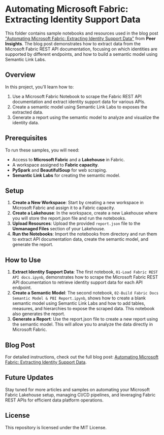 # Automating Microsoft Fabric: Extracting Identity Support Data

This folder contains sample notebooks and resources used in the blog post ["Automating Microsoft Fabric: Extracting Identity Support Data"](https://peerinsights.hashnode.dev/automating-microsoft-fabric-extracting-identity-support-data) from **Peer Insights**. The blog post demonstrates how to extract data from the Microsoft Fabric REST API documentation, focusing on which identities are supported by different endpoints, and how to build a semantic model using Semantic Link Labs.

## Overview

In this project, you'll learn how to:
1. Use a Microsoft Fabric Notebook to scrape the Fabric REST API documentation and extract identity support data for various APIs.
2. Create a semantic model using Semantic Link Labs to exposes the extracted data.
3. Generate a report using the semantic model to analyze and visualize the identity data.

## Prerequisites

To run these samples, you will need:
- Access to **Microsoft Fabric** and a **Lakehouse** in Fabric.
- A workspace assigned to **Fabric capacity**.
- **PySpark** and **BeautifulSoup** for web scraping.
- **Semantic Link Labs** for creating the semantic model.

## Setup

1. **Create a New Workspace**: Start by creating a new workspace in Microsoft Fabric and assign it to a Fabric capacity.
2. **Create a Lakehouse**: In the workspace, create a new Lakehouse where you will store the report.json file and run the notebooks.
3. **Upload Resources**: Upload the provided `report.json` file to the **Unmanaged Files** section of your Lakehouse.
4. **Run the Notebooks**: Import the notebooks from directory and run them to extract API documentation data, create the semantic model, and generate the report.

## How to Use

1. **Extract Identity Support Data**: The first notebook, `01-Load Fabric REST API docs.ipynb`, demonstrates how to scrape the Microsoft Fabric REST API documentation to retrieve identity support data for each API endpoint.
2. **Create a Semantic Model**: The second notebook, `02-Build Fabric Docs Semantic Model & PBI Report.ipynb`, shows how to create a blank semantic model using Semantic Link Labs and how to add tables, measures, and hierarchies to expose the scraped data. This notebook also generates the report.
3. **Generate a Report**: Use the report.json file to create a new report using the semantic model. This will allow you to analyze the data directly in Microsoft Fabric.

## Blog Post

For detailed instructions, check out the full blog post: [Automating Microsoft Fabric: Extracting Identity Support Data](https://peerinsights.hashnode.dev/automating-microsoft-fabric-extracting-identity-support-data).

## Future Updates

Stay tuned for more articles and samples on automating your Microsoft Fabric Lakehouse setup, managing CI/CD pipelines, and leveraging Fabric REST APIs for efficient data platform operations.

## License

This repository is licensed under the MIT License.
